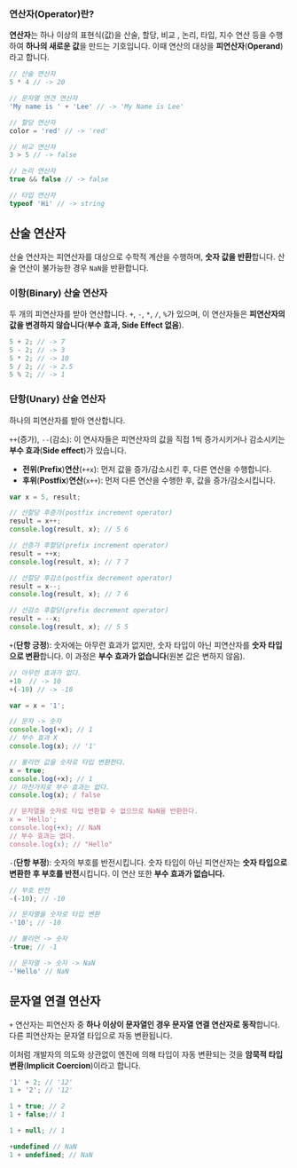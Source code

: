 ### 연산자(Operator)란?

**연산자**는 하나 이상의 표현식(값)을 산술, 할당, 비교 , 논리, 타입, 지수 연산 등을 수행하여 **하나의 새로운 값**을 만드는 기호입니다. 이때 연산의 대상을 **피연산자**(**Operand**)라고 합니다.
```javascript
// 산술 연산자
5 * 4 // -> 20

// 문자열 연견 연산자
'My name is ' + 'Lee' // -> 'My Name is Lee'

// 할당 연산자
color = 'red' // -> 'red'

// 비교 연산자
3 > 5 // -> false

// 논리 연산자
true && false // -> false

// 타입 연산자
typeof 'Hi' // -> string
```

## 산술 연산자

산술 연산자는 피연산자를 대상으로 수학적 계산을 수행하며, **숫자 값을 반환**합니다. 산술 연산이 불가능한 경우 `NaN`을 반환합니다.


### 이항(Binary) 산술 연산자

두 개의 피연산자를 받아 연산합니다. `+`, `-`, `*`, `/`, `%`가 있으며, 이 연산자들은 **피연산자의 값을 변경하지 않습니다**(**부수 효과, Side Effect 없음**).
```javascript
5 + 2; // -> 7
5 - 2; // -> 3
5 * 2; // -> 10
5 / 2; // -> 2.5
5 % 2; // -> 1
```

### 단항(Unary) 산술 연산자

하나의 피연산자를 받아 연산합니다.

`++`(증가), `--`(감소): 이 연사자들은 피연산자의 값을 직접 1씩 증가시키거나 감소시키는 **부수 효과**(**Side effect**)가 있습니다.
  - **전위**(**Prefix**)**연산**(`++x`): 먼저 값을 증가/감소시킨 후, 다른 연산을 수행합니다.
  - **후위**(**Postfix**)**연산**(`x++`): 먼저 다른 연산을 수행한 후, 값을 증가/감소시킵니다.

```javascript
var x = 5, result;

// 선할당 후증가(postfix increment operator)
result = x++;
console.log(result, x); // 5 6

// 선증가 후할당(prefix increment operator)
result = ++x;
console.log(result, x); // 7 7

// 선할당 후감소(postfix decrement operator)
result = x--;
console.log(result, x); // 7 6

// 선감소 후할당(prefix decrement operator)
result = --x;
console.log(result, x); // 5 5
```

`+`(**단항 긍정**): 숫자에는 아무런 효과가 없지만, 숫자 타입이 아닌 피연산자를 **숫자 타입으로 변환**합니다. 이 과정은 **부수 효과가 없습니다**(원본 값은 변하지 않음).
```javascript
// 아무런 효과가 없다.
+10  // -> 10
+(-10) // -> -10

var = x = '1';

// 문자 -> 숫자
console.log(+x); // 1
// 부수 효과 X
console.log(x); // '1'

// 불리언 값을 숫자로 타입 변환한다.
x = true;
console.log(+x); // 1
// 마찬가지로 부수 효과는 없다.
console.log(x); / false

// 문자열을 숫자로 타입 변환할 수 없으므로 NaN을 반환한다.
x = 'Hello';
console.log(+x); // NaN
// 부수 효과는 없다.
console.log(x); // "Hello"
```

`-`(**단항 부정**): 숫자의 부호를 반전시킵니다. 숫자 타입이 아닌 피연산자는 **숫자 타입으로 변환한 후 부호를 반전**시킵니다. 이 연산 또한 **부수 효과가 없습니다.**
```javascript
// 부호 반전
-(-10); // -10

// 문자열을 숫자로 타입 변환
-'10'; // -10

// 불리언 -> 숫자
-true; // -1

// 문자열 -> 숫자 -> NaN
-'Hello' // NaN
```

## 문자열 연결 연산자
`+` 연산자는 피연산자 중 **하나 이상이 문자열인 경우 문자열 연결 연산자로 동작**합니다. 다른 피연산자는 문자열 타입으로 자동 변환됩니다.

이처럼 개발자의 의도와 상관없이 엔진에 의해 타입이 자동 변환되는 것을 **암묵적 타입 변환**(**Implicit Coercion**)이라고 합니다.
```javascript
'1' + 2; // '12'
1 + '2'; // '12'

1 + true; // 2
1 + false;// 1

1 + null; // 1

+undefined // NaN
1 + undefined; // NaN
```
